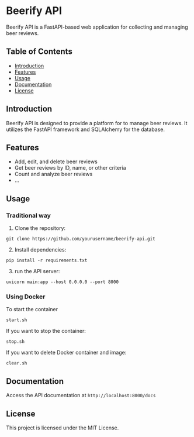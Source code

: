 # Beerify API

Beerify API is a FastAPI-based web application for collecting and managing beer reviews.

## Table of Contents
- [Introduction](#introduction)
- [Features](#features)
- [Usage](#usage)
- [Documentation](#endpoints)
- [License](#license)

## Introduction

Beerify API is designed to provide a platform for to manage beer reviews. It utilizes the FastAPI framework and SQLAlchemy for the database.

## Features

- Add, edit, and delete beer reviews
- Get beer reviews by ID, name, or other criteria
- Count and analyze beer reviews
- ...

## Usage

### Traditional way
1. Clone the repository:
```
git clone https://github.com/yourusername/beerify-api.git
```
2. Install dependencies:
```
pip install -r requirements.txt
```
3. run the API server:
```
uvicorn main:app --host 0.0.0.0 --port 8000
```

### Using Docker
To start the container
```
start.sh
```

If you want to stop the container:
```
stop.sh
```

If you want to delete Docker container and image:
```
clear.sh
```

## Documentation
Access the API documentation at `http://localhost:8000/docs`

## License
This project is licensed under the MIT License.